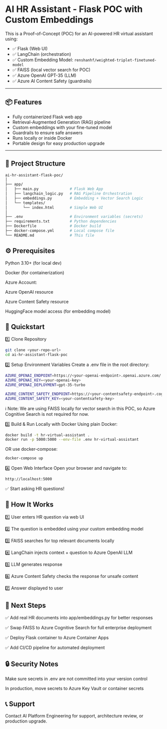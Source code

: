 
# AI HR Assistant - Flask POC with Custom Embeddings

This is a Proof-of-Concept (POC) for an AI-powered HR virtual assistant using:

- ✅ Flask (Web UI)
- ✅ LangChain (orchestration)
- ✅ Custom Embedding Model: `renshanhf/weighted-triplet-finetuned-model`
- ✅ FAISS (local vector search for POC)
- ✅ Azure OpenAI GPT-35 (LLM)
- ✅ Azure AI Content Safety (guardrails)

---

## 📦 Features

- Fully containerized Flask web app
- Retrieval-Augmented Generation (RAG) pipeline
- Custom embeddings with your fine-tuned model
- Guardrails to ensure safe answers
- Runs locally or inside Docker
- Portable design for easy production upgrade

---

## 📂 Project Structure

```bash
ai-hr-assistant-flask-poc/
│
├── app/
│   ├── main.py              # Flask Web App
│   ├── langchain_logic.py   # RAG Pipeline Orchestration
│   ├── embeddings.py        # Embedding + Vector Search Logic
│   └── templates/
│       └── index.html       # Simple Web UI
│
├── .env                     # Environment variables (secrets)
├── requirements.txt         # Python dependencies
├── Dockerfile               # Docker build
├── docker-compose.yml       # Local compose file
└── README.md                # This file
```

## ⚙️ Prerequisites
Python 3.10+ (for local dev)

Docker (for containerization)

Azure Account:

Azure OpenAI resource

Azure Content Safety resource

HuggingFace model access (for embedding model)

## 🚀 Quickstart
1️⃣ Clone Repository
```bash
git clone <your-repo-url>
cd ai-hr-assistant-flask-poc
```
2️⃣ Setup Environment Variables
Create a .env file in the root directory:
```bash
AZURE_OPENAI_ENDPOINT=https://<your-openai-endpoint>.openai.azure.com/
AZURE_OPENAI_KEY=<your-openai-key>
AZURE_OPENAI_DEPLOYMENT=gpt-35-turbo

AZURE_CONTENT_SAFETY_ENDPOINT=https://<your-contentsafety-endpoint>.cognitiveservices.azure.com/
AZURE_CONTENT_SAFETY_KEY=<your-contentsafety-key>
```
ℹ Note: We are using FAISS locally for vector search in this POC, so Azure Cognitive Search is not required for now.

3️⃣ Build & Run Locally with Docker
Using plain Docker:
```bash
docker build -t hr-virtual-assistant .
docker run -p 5000:5000 --env-file .env hr-virtual-assistant
```
OR use docker-compose:
```bash
docker-compose up
```
4️⃣ Open Web Interface
Open your browser and navigate to:
```bash
http://localhost:5000
```
✅ Start asking HR questions!

## 🧠 How It Works

1️⃣ User enters HR question via web UI

2️⃣ The question is embedded using your custom embedding model

3️⃣ FAISS searches for top relevant documents locally

4️⃣ LangChain injects context + question to Azure OpenAI LLM

5️⃣ LLM generates response

6️⃣ Azure Content Safety checks the response for unsafe content

7️⃣ Answer displayed to user


## 🚀 Next Steps

✅ Add real HR documents into app/embeddings.py for better responses

✅ Swap FAISS to Azure Cognitive Search for full enterprise deployment

✅ Deploy Flask container to Azure Container Apps

✅ Add CI/CD pipeline for automated deployment

## 🔒 Security Notes
Make sure secrets in .env are not committed into your version control

In production, move secrets to Azure Key Vault or container secrets

## 📞 Support
Contact AI Platform Engineering for support, architecture review, or production upgrade.

